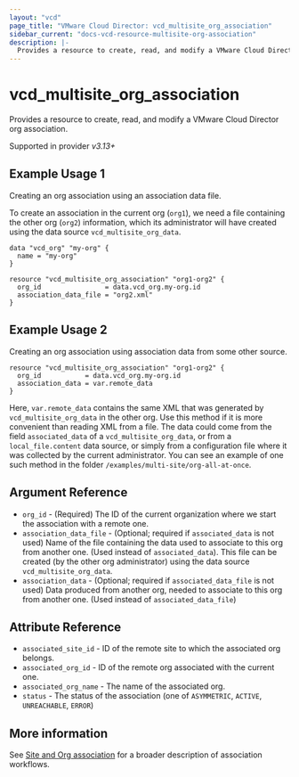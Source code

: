 ```yaml
---
layout: "vcd"
page_title: "VMware Cloud Director: vcd_multisite_org_association"
sidebar_current: "docs-vcd-resource-multisite-org-association"
description: |-
  Provides a resource to create, read, and modify a VMware Cloud Director org association with the current org.
---
```


# vcd\_multisite\_org\_association

Provides a resource to create, read, and modify a VMware Cloud Director org association.


Supported in provider *v3.13+*

## Example Usage 1

Creating an org association using an association data file.

To create an association in the current org (`org1`), we need a file containing the other org (`org2`) information, which its
administrator will have created using the data source `vcd_multisite_org_data`.

```hcl
data "vcd_org" "my-org" {
  name = "my-org"
}

resource "vcd_multisite_org_association" "org1-org2" {
  org_id                = data.vcd_org.my-org.id
  association_data_file = "org2.xml"
}
```

## Example Usage 2

Creating an org association using association data from some other source.

```hcl
resource "vcd_multisite_org_association" "org1-org2" {
  org_id           = data.vcd_org.my-org.id
  association_data = var.remote_data
}
```
Here, `var.remote_data` contains the same XML that was generated by `vcd_multisite_org_data` in the other org.
Use this method if it is more convenient than reading XML from a file.
The data could come from the field `associated_data` of a `vcd_multisite_org_data`, or from a `local_file.content`
data source, or simply from a configuration file where it was collected by the current administrator.
You can see an example of one such method in the folder `/examples/multi-site/org-all-at-once`. 

## Argument Reference

* `org_id` - (Required) The ID of the current organization where we start the association with a remote one.
* `association_data_file` - (Optional; required if `associated_data` is not used) Name of the file containing the data used to associate to this org from another one.
  (Used instead of `associated_data`). This file can be created (by the other org administrator) using the data source `vcd_multisite_org_data`.
* `association_data` - (Optional; required if `associated_data_file` is not used) Data produced from another org, needed to associate to this org from another one.
  (Used instead of `associated_data_file`)

## Attribute Reference

* `associated_site_id` - ID of the remote site to which the associated org belongs.
* `associated_org_id` - ID of the remote org associated with the current one.
* `associated_org_name` - The name of the associated org.
* `status` - The status of the association (one of `ASYMMETRIC`, `ACTIVE`, `UNREACHABLE`, `ERROR`)


## More information

See [Site and Org association](/providers/vmware/vcd/latest/docs/guides/site_org_association) for a broader description
of association workflows.
